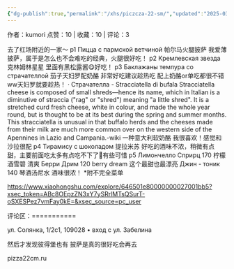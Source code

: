 ```yaml
---
{"dg-publish":true,"permalink":"/xhs/piczcza-22-sm/","updated":"2025-03-17T22:21:01.051+08:00"}
---
```


作者：kumori
点赞：10   |   收藏：10   |   评论：3

去了红场附近的一家～
p1 Пицца с пармской ветчиной 帕尔马火腿披萨 我爱薄披萨，属于是怎么也不会难吃的经典，火腿很好吃！
p2 Кремлевская звезда 克林姆林星星 里面有黑松露酱😋好吃！
p3 Баклажаны темпура со страчателлой 茄子天妇罗配奶酪 非常好吃建议趁热吃 配上奶酪or单吃都很不错ww天妇罗就要趁热！
· Страчателла - Stracciatella di bufala
Stracciatella cheese is composed of small shreds—hence its name, which in Italian is a diminutive of straccia ("rag" or "shred") meaning "a little shred". It is a stretched curd fresh cheese, white in colour, and made the whole year round, but is thought to be at its best during the spring and summer months. This stracciatella is unusual in that buffalo herds and the cheeses made from their milk are much more common over on the western side of the Apennines in Lazio and Campania.-wiki
一种意大利软奶酪 我很喜欢！感觉和沙拉很配
p4 Тирамису с шоколадом 提拉米苏 好吃的酒味不浓，稍微有点甜，主要前面吃太多有点吃不下了🥹有些可惜
p5 Лимончелло Сприрц 170 柠檬酒雪碧 清爽
Берри Дрим 120 berry dream 这个最甜也最漂亮
Джин - тоник 140 琴酒汤尼水 酒味很浓！
*附不完全菜单

https://www.xiaohongshu.com/explore/646501e80000000027001bb5?xsec_token=ABc8OEpzZN3xY7ySRrlMTsQSurT-oSXESPez7vmFay0kE=&xsec_source=pc_user

评论区：===========

ул. Солянка, 1/2с1, 109028 • вход с ул. Забелина

然后才发现彼得堡也有 披萨是真的很好吃会再去

pizza22cm.ru